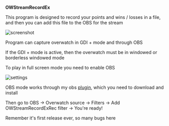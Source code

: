 **OWStreamRecordEx**

This program is designed to record your points and wins / losses in a file, and then you can add this file to the OBS for the stream

![screenshot](http://77.245.99.123/2019-09-29_12-49-41.png)

Program can capture overwatch in GDI + mode and through OBS

If the GDI + mode is active, then the overwatch must be in windowed or borderless windowed mode

To play in full screen mode you need to enable OBS

![settings](http://77.245.99.123/2019-09-29_12-54-23.png)

OBS mode works through my obs [plugin](https://github.com/EugW/OWStreamRecordExRec), which you need to download and install

Then go to OBS -> Overwatch source -> Filters -> Add OWStreamRecordExRec filter -> You're ready!


Remember it's first release ever, so many bugs here
